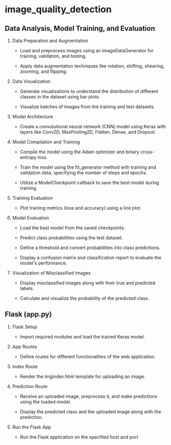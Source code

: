 # image_quality_detection

## Data Analysis, Model Training, and Evaluation 

1. Data Preparation and Augmentation 

   - Load and preprocess images using an ImageDataGenerator for training, validation, and testing. 

   - Apply data augmentation techniques like rotation, shifting, shearing, zooming, and flipping. 

  

2. Data Visualization 

   - Generate visualizations to understand the distribution of different classes in the dataset using bar plots. 

   - Visualize batches of images from the training and test datasets. 

  

3. Model Architecture 

   - Create a convolutional neural network (CNN) model using Keras with layers like Conv2D, MaxPooling2D, Flatten, Dense, and Dropout. 

  

4. Model Compilation and Training 

   - Compile the model using the Adam optimizer and binary cross-entropy loss. 

   - Train the model using the fit_generator method with training and validation data, specifying the number of steps and epochs. 

   - Utilize a ModelCheckpoint callback to save the best model during training. 

  

5. Training Evaluation 

   - Plot training metrics (loss and accuracy) using a line plot. 

  

6. Model Evaluation 

   - Load the best model from the saved checkpoints. 

   - Predict class probabilities using the test dataset. 

   - Define a threshold and convert probabilities into class predictions. 

   - Display a confusion matrix and classification report to evaluate the model's performance. 

  

7. Visualization of Misclassified Images 

   - Display misclassified images along with their true and predicted labels. 

   - Calculate and visualize the probability of the predicted class.
  

## Flask (app.py) 
1. Flask Setup 

   - Import required modules and load the trained Keras model. 

  

2. App Routes 

   - Define routes for different functionalities of the web application. 

  

3. Index Route 

   - Render the imgindex.html template for uploading an image. 

  

4. Prediction Route 

   - Receive an uploaded image, preprocess it, and make predictions using the loaded model. 

   - Display the predicted class and the uploaded image along with the prediction. 

  

5. Run the Flask App 

   - Run the Flask application on the specified host and port
